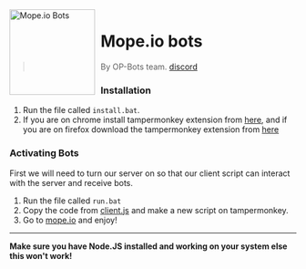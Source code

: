 <img width="150" height="150" align="left" style="float: left; margin: 0 10px 0 0;" alt="Mope.io Bots" src="https://cdn.discordapp.com/attachments/700523214501183538/739487643951431771/159692818528123e09c949e20178fe8a.png">  

# Mope.io bots

> By OP-Bots team. [discord](https://discord.gg/Fc2Yfsv)

### Installation

1. Run the file called `install.bat`. 
2. If you are on chrome install tampermonkey extension from [here](https://chrome.google.com/webstore/detail/tampermonkey/dhdgffkkebhmkfjojejmpbldmpobfkfo?hl=en), and if you are on firefox download the tampermonkey extension from [here](https://addons.mozilla.org/en-GB/firefox/addon/tampermonkey/)

### Activating Bots

First we will need to turn our server on so that our client script can interact with the server and receive bots.

1. Run the file called `run.bat`
2. Copy the code from [client.js](https://github.com/Neonx99/mope.io-bots/blob/master/client.js) and make a new script on tampermonkey.
3. Go to [mope.io](https://mope.io/) and enjoy!

---

**Make sure you have Node.JS installed and working on your system else this won't work!**
